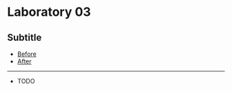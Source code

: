 # Laboratory 03
## Subtitle
* [Before](/Laboratories/Laboratory01/Laboratory03_Before)
* [After](/Laboratories/Laboratory01/Laboratory03_After)
---
* TODO